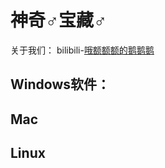 # 神奇♂宝藏♂
关于我们：
bilibili-<a href="https://space.bilibili.com/2119455161">哦额额额的鹅鹅鹅</a>
## Windows软件：
## Mac
## Linux

